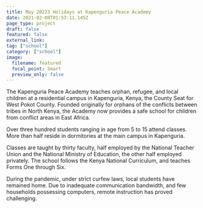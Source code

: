 ```yaml
---
title: May 20223 Holidays at Kapenguria Peace Academy
date: 2021-02-08T01:53:11.145Z
page_type: project
draft: false
featured: false
external_link:
tag: ["school"]
category: ["school"]
image:
  filename: featured
  focal_point: Smart
  preview_only: false
---
```

The  Kapenguria Peace Academy teaches orphan, refugee, and local children at a residential campus in Kapenguria, Kenya, the County Seat for West Pokot County.  Founded originally for orphans of the conflicts between tribes in North Kenya, the Academy now provides a safe school for children from conflict areas in East Africa.

Over three hundred students ranging in age from 5 to 15 attend classes.  More than half reside in dormitories at the main campus in Kapenguria.

Classes are taught by thirty faculty, half employed by the National Teacher Union and the National Ministry of Education, the other half employed privately. The school follows the Kenya National Curriculum, and teaches Forms One through Six.

During the pandemic, under strict curfew laws, local students have remained home.  Due to inadequate communication bandwidth, and few households possessing computers, remote instruction has proved challenging.
